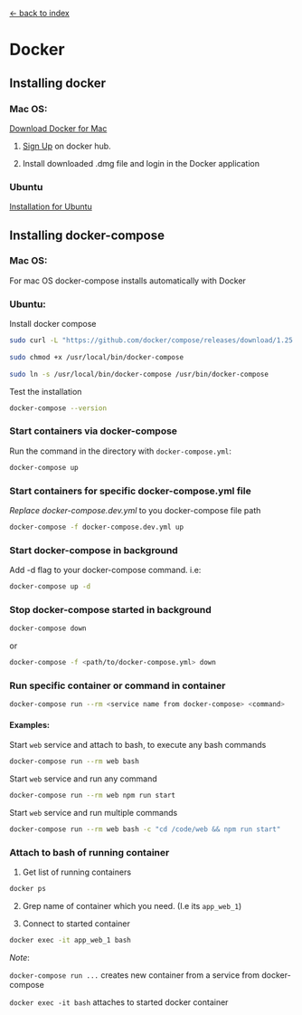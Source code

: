 [<- back to index](index.html)

# Docker

## Installing docker 
### Mac OS: 
[Download Docker for Mac](https://docs.docker.com/v17.09/docker-for-mac/install/) 
 
1. [Sign Up](https://hub.docker.com/signup) on docker hub. 
 
2. Install downloaded .dmg file and login in the Docker application 
 
 
### Ubuntu 
[Installation for Ubuntu](https://docs.docker.com/v17.09/engine/installation/linux/docker-ce/ubuntu/) 
 
## Installing docker-compose 
### Mac OS: 
For mac OS docker-compose installs automatically with Docker 
     
### Ubuntu: 
Install docker compose 
 
```bash 
sudo curl -L "https://github.com/docker/compose/releases/download/1.25.0/docker-compose-$(uname -s)-$(uname -m)" -o /usr/local/bin/docker-compose 
 
sudo chmod +x /usr/local/bin/docker-compose 
 
sudo ln -s /usr/local/bin/docker-compose /usr/bin/docker-compose 
``` 
 
Test the installation 
 
```bash 
docker-compose --version 
``` 
 
### Start containers via docker-compose 
Run the command in the directory with `docker-compose.yml`: 
 
```bash 
docker-compose up 
``` 
 
### Start containers for specific docker-compose.yml file 
*Replace docker-compose.dev.yml* to you docker-compose file path 
 
```bash 
docker-compose -f docker-compose.dev.yml up 
``` 
 
### Start docker-compose in background 
Add -d flag to your docker-compose command. i.e: 
 
```bash 
docker-compose up -d 
``` 
 
### Stop docker-compose started in background 
```bash 
docker-compose down 
``` 
 
or 
 
```bash 
docker-compose -f <path/to/docker-compose.yml> down 
``` 
 
### Run specific container or command in container 
```bash 
docker-compose run --rm <service name from docker-compose> <command> 
``` 
 
#### Examples: 
Start `web` service and attach to bash, to execute any bash commands 
 
```bash 
docker-compose run --rm web bash 
``` 
 
Start `web` service and run any command 
 
```bash 
docker-compose run --rm web npm run start 
``` 
 
Start `web` service and run multiple commands 
 
```bash 
docker-compose run --rm web bash -c "cd /code/web && npm run start" 
``` 
 
### Attach to bash of running container 
1. Get list of running containers 
 
```bash 
docker ps 
``` 
 
2. Grep name of container which you need. (I.e its `app_web_1`) 
 
3. Connect to started container 
 
```bash 
docker exec -it app_web_1 bash 
``` 
 
*Note*: 
 
`docker-compose run ...` creates new container from a  service from docker-compose 
 
`docker exec -it bash` attaches to started docker container 